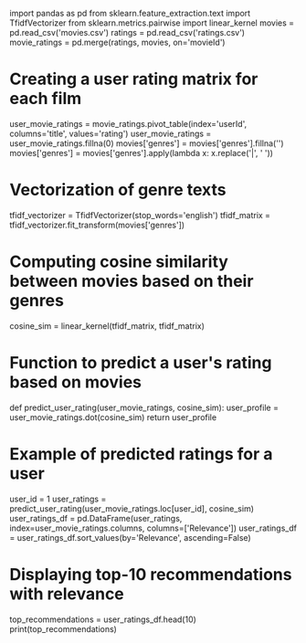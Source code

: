 import pandas as pd
from sklearn.feature_extraction.text import TfidfVectorizer
from sklearn.metrics.pairwise import linear_kernel
movies = pd.read_csv('movies.csv')
ratings = pd.read_csv('ratings.csv')
movie_ratings = pd.merge(ratings, movies, on='movieId')
# Creating a user rating matrix for each film
user_movie_ratings = movie_ratings.pivot_table(index='userId', columns='title', values='rating')
user_movie_ratings = user_movie_ratings.fillna(0)
movies['genres'] = movies['genres'].fillna('')
movies['genres'] = movies['genres'].apply(lambda x: x.replace('|', ' '))

#  Vectorization of genre texts
tfidf_vectorizer = TfidfVectorizer(stop_words='english')
tfidf_matrix = tfidf_vectorizer.fit_transform(movies['genres'])

# Computing cosine similarity between movies based on their genres
cosine_sim = linear_kernel(tfidf_matrix, tfidf_matrix)

# Function to predict a user's rating based on movies
def predict_user_rating(user_movie_ratings, cosine_sim):
    user_profile = user_movie_ratings.dot(cosine_sim)
    return user_profile

# Example of predicted ratings for a user
user_id = 1
user_ratings = predict_user_rating(user_movie_ratings.loc[user_id], cosine_sim)
user_ratings_df = pd.DataFrame(user_ratings, index=user_movie_ratings.columns, columns=['Relevance'])
user_ratings_df = user_ratings_df.sort_values(by='Relevance', ascending=False)

# Displaying top-10 recommendations with relevance
top_recommendations = user_ratings_df.head(10)
print(top_recommendations)
